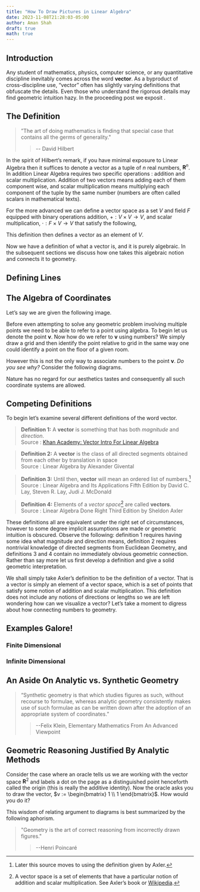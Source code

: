 ```yaml
---
title: "How To Draw Pictures in Linear Algebra"
date: 2023-11-08T21:28:03-05:00
author: Aman Shah
draft: true
math: true
---
```


## Introduction

Any student of mathematics, physics, computer science, or any quantitative discipline inevitably comes across the word **vector**. As a byproduct of cross-discipline use, “vector” often has slightly varying definitions that obfuscate the details. Even those who understand the rigorous details may find geometric intuition hazy. In the proceeding post we exposit .

## The Definition

> ”The art of doing mathematics is finding that special case that contains all the germs of generality." 
>> -- David Hilbert

In the spirit of Hilbert’s remark, if you have minimal exposure to Linear Algebra then it suffices to denote a vector as a tuple of $n$ real numbers, $\mathbf{R}^n$. In addition Linear Algebra requires two specific operations : addition and scalar multiplication. Addition of two vectors means adding each of them component wise, and scalar multiplication means multiplying each component of the tuple by the same number (numbers are often called scalars in mathematical texts).

For the more advanced we can define a vector space as a set $V$ and field $F$ equipped with binary operations addition, $+ : V \times V \to V$, and scalar multiplication, $\cdot : F \times V \to V$ that satisfy the following,


This definition then defines a vector as an element of $V$.

Now we have a definition of what a vector is, and it is purely algebraic. In the subsequent sections we discuss how one takes this algebraic notion and connects it to geometry.


## Defining Lines

## The Algebra of Coordinates

Let’s say we are given the following image.

Before even attempting to solve any geometric problem involving multiple points we need to be able to refer to a point using algebra. To begin let us denote the point $\mathbf{v}$. Now how do we refer to $\mathbf{v}$ using numbers? We simply draw a grid and then identify the point relative to grid in the same way one could identify a point on the floor of a given room.

However this is not the only way to associate numbers to the point $\mathbf{v}$. *Do you see why?* Consider the following diagrams.

Nature has no regard for our aesthetics tastes and consequently all such coordinate systems are allowed. 

## Competing Definitions
To begin let’s examine several different definitions of the word vector.

> **Definition 1:** A **vector** is something that has both *magnitude* and *direction*.\
> Source : [Khan Academy: Vector Intro For Linear Algebra](https://www.youtube.com/watch?v=br7tS1t2SFE&t=5s)

> **Definition 2:** A **vector** is the class of all directed segments obtained from each other by translation in space\
> Source : Linear Algebra by Alexander Givental

> **Definition 3:** Until then, **vector** will mean an ordered list of numbers.[^1] \
> Source : Linear Algebra and Its Applications Fifth Edition by David C. Lay, Steven R. Lay, Judi J. McDonald

> **Definition 4:** Elements of a *vector space*[^2] are called **vectors**.\
> Source : Linear Algebra Done Right Third Edition by Sheldon Axler

These definitions all are equivalent under the right set of circumstances, however to some degree implicit assumptions are made or geometric intuition is obscured. Observe the following: definition 1 requires having some idea what magnitude and direction means, definition 2 requires nontrivial knowledge of directed segments from Euclidean Geometry, and definitions 3 and 4 contain no immediately obvious geometric connection. Rather than say more let us first develop a definition and give a solid geometric interpretation.

We shall simply take Axler’s definition to be the definition of a vector. That is a vector is simply an element of a vector space, which is a set of points that satisfy some notion of addition and scalar multiplication. This definition does not include any notions of directions or lengths so we are left wondering how can we visualize a vector? Let’s take a moment to digress about how connecting numbers to geometry.

## Examples Galore!
### Finite Dimensional
### Infinite Dimensional

## An Aside On Analytic vs. Synthetic Geometry

> “Synthetic geometry is that which studies figures as such, without recourse to formulae, whereas analytic geometry consistently makes use of such formulae as can be written down after the adoption of an appropriate system of coordinates.”
>> --Felix Klein, Elementary Mathematics From An Advanced Viewpoint
>> 
## Geometric Reasoning Justified By Analytic Methods

Consider the case where an oracle tells us we are working with the vector space $\mathbf{R}^2$ and labels a dot on the page as a distinguished point henceforth called the origin (this is really the additive identity). Now the oracle asks you to draw the vector, $v := \begin{bmatrix} 1 \\ 1 \end{bmatrix}$. How would you do it? 

This wisdom of relating argument to diagrams is best summarized by the following aphorism.

> "Geometry is the art of correct reasoning from incorrectly drawn figures."
>> --Henri Poincaré


[^1]: Later this source moves to using the definition given by Axler.
[^2]: A vector space is a set of elements that have a particular notion of addition and scalar multiplication. See Axler’s book or [Wikipedia](https://en.wikipedia.org/wiki/Vector_space#:~:text=In%20mathematics%20and%20physics%2C%20a,%22).
